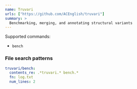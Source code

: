 ```yaml
---
name: Truvari
urls: ["https://github.com/ACEnglish/truvari"]
summary: >
  Benchmarking, merging, and annotating structural variants
---
```


<!--
~~~~~ DO NOT EDIT ~~~~~
This file is autogenerated from the MultiQC module python docstring.
Do not edit the markdown, it will be overwritten.

File path for the source of this content: test-data/data/modules/truvari/truvari.py
~~~~~~~~~~~~~~~~~~~~~~~
-->

Supported commands:

- `bench`

### File search patterns

```yaml
truvari/bench:
  contents_re: .*truvari.* bench.*
  fn: log.txt
  num_lines: 2
```

